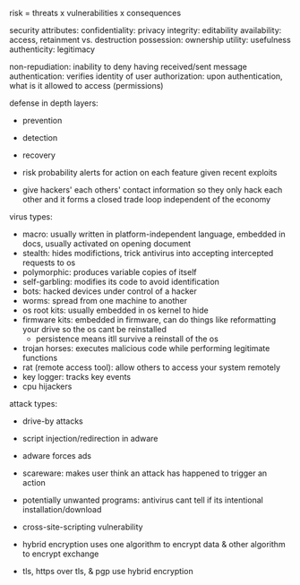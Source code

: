 risk = threats x vulnerabilities x consequences

security attributes:
	confidentiality: privacy
	integrity: editability
	availability: access, retainment vs. destruction
	possession: ownership
	utility: usefulness
	authenticity: legitimacy

non-repudiation: inability to deny having received/sent message
authentication: verifies identity of user
authorization: upon authentication, what is it allowed to access (permissions)

defense in depth layers:
- prevention
- detection
- recovery

- risk probability alerts for action on each feature given recent exploits
- give hackers' each others' contact information so they only hack each other and it forms a closed trade loop independent of the economy


virus types:
- macro: usually written in platform-independent language, embedded in docs, usually activated on opening document
- stealth: hides modifictions, trick antivirus into accepting intercepted requests to os
- polymorphic: produces variable copies of itself
- self-garbling: modifies its code to avoid identification
- bots: hacked devices under control of a hacker
- worms: spread from one machine to another
- os root kits: usually embedded in os kernel to hide
- firmware kits: embedded in firmware, can do things like reformatting your drive so the os cant be reinstalled
	- persistence means itll survive a reinstall of the os
- trojan horses: executes malicious code while performing legitimate functions
- rat (remote access tool): allow others to access your system remotely
- key logger: tracks key events
- cpu hijackers

attack types:
- drive-by attacks
- script injection/redirection in adware
- adware forces ads
- scareware: makes user think an attack has happened to trigger an action
- potentially unwanted programs: antivirus cant tell if its intentional installation/download
- cross-site-scripting vulnerability

- hybrid encryption uses one algorithm to encrypt data & other algorithm to encrypt exchange
- tls, https over tls, & pgp use hybrid encryption